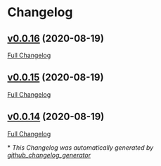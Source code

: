 # Changelog

## [v0.0.16](https://github.com/johnatspreadstreet/feathers-cloudinary/tree/v0.0.16) (2020-08-19)

[Full Changelog](https://github.com/johnatspreadstreet/feathers-cloudinary/compare/v0.0.15...v0.0.16)

## [v0.0.15](https://github.com/johnatspreadstreet/feathers-cloudinary/tree/v0.0.15) (2020-08-19)

[Full Changelog](https://github.com/johnatspreadstreet/feathers-cloudinary/compare/v0.0.14...v0.0.15)

## [v0.0.14](https://github.com/johnatspreadstreet/feathers-cloudinary/tree/v0.0.14) (2020-08-19)

[Full Changelog](https://github.com/johnatspreadstreet/feathers-cloudinary/compare/48f083336261dbcf3ea67dd5fe25ebdf8f7fa93d...v0.0.14)



\* *This Changelog was automatically generated by [github_changelog_generator](https://github.com/github-changelog-generator/github-changelog-generator)*
